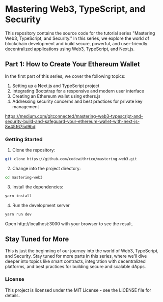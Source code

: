 
# Mastering Web3, TypeScript, and Security

This repository contains the source code for the tutorial series "Mastering Web3, TypeScript, and Security." In this series, we explore the world of blockchain development and build secure, powerful, and user-friendly decentralized applications using Web3, TypeScript, and Next.js.

## Part 1: How to Create Your Ethereum Wallet

In the first part of this series, we cover the following topics:

1. Setting up a Next.js and TypeScript project
2. Integrating Bootstrap for a responsive and modern user interface
3. Creating an Ethereum wallet using ethers.js
4. Addressing security concerns and best practices for private key management

https://medium.com/gitconnected/mastering-web3-typescript-and-security-build-and-safeguard-your-ethereum-wallet-with-next-js-8e45f675d9bd

### Getting Started
1. Clone the repository:

```bash
git clone https://github.com/codewithrico/mastering-web3.git
```

2. Change into the project directory:
```bash
cd mastering-web3
```
3. Install the dependencies:
```bash
yarn install
```

4. Run the development server
````bash
yarn run dev
````

Open http://localhost:3000 with your browser to see the result.

## Stay Tuned for More

This is just the beginning of our journey into the world of Web3, TypeScript, and Security. Stay tuned for more parts in this series, where we'll dive deeper into topics like smart contracts, integration with decentralized platforms, and best practices for building secure and scalable dApps.

### License

This project is licensed under the MIT License - see the LICENSE file for details.

